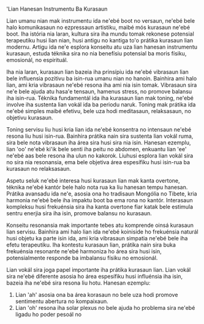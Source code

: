 'Lian Hanesan Instrumentu Ba Kurasaun

Lian umanu nian mak instrumentu ida ne'ebé boot no versaun, ne'ebé bele halo komunikasaun no ezpressaun artistiku, maibé mós kurasaun ne'ebé boot. Iha istória nia laran, kultura sira iha mundu tomak rekonese potensial terapeutiku husi lian nian, husi antigu no kantiga to'o prátika kurasaun lian modernu. Artigu ida ne'e esplora konseitu atu uza lian hanesan instrumentu kurasaun, estuda téknika sira no nia benefísiu potensial ba moris físiku, emosionál, no espirituál.

Iha nia laran, kurasaun lian bazeia iha prinsípiu ida ne'ebé vibrasaun lian bele influensia pozitivu ba isin-rua umanu nian no hanoin. Bainhira ami halo lian, ami kria vibrasaun ne'ebé resona iha ami nia isin tomak. Vibrasaun sira ne'e bele ajuda atu hasa'e tensaun, hamenus stress, no promove balansu iha isin-rua. Téknika fundamentál ida iha kurasaun lian mak toning, ne'ebé involve iha sustenta lian vokál ida ba periodu naruk. Toning mak prátika ida ne'ebé simples maibé efetivu, bele uza hodi meditasaun, relaksasaun, no objetivu kurasaun.

Toning servisu liu husi kria lian ida ne'ebé konsentra no intensaun ne'ebé resona liu husi isin-rua. Bainhira prátika nain sira sustenta lian vokál ruma, sira bele nota vibrasaun iha área sira husi sira nia isin. Hanesan ezemplu, lian 'oo' ne'ebé ki'ik bele senti iha peitu no abdomen, enkuantu lian 'ee' ne'ebé aas bele resona iha ulun no kakorok. Liuhusi esplora lian vokál sira no sira nia resonansia, ema bele objetiva área espesífiku husi isin-rua ba kurasaun no relaksasaun.

Aspetu seluk ne'ebé interesa husi kurasaun lian mak kanta overtone, téknika ne'ebé kantór bele halo nota rua ka liu hanesan tempu hanesan. Prátika avansadu ida ne'e, asosia ona ho tradisaun Mongólia no Tibete, kria harmonia ne'ebé bele iha impaktu boot ba ema rona no kantór. Interasaun kompleksu husi frekuénsia sira iha kanta overtone fiar katak bele estimula sentru enerjia sira iha isin, promove balansu no kurasaun.

Konseitu resonansia mak importante tebes atu komprende oinsá kurasaun lian servisu. Bainhira ami halo lian ida ne'ebé koiniside ho frekuénsia naturál husi objetu ka parte isin ida, ami kria vibrasaun simpatia ne'ebé bele iha efetu terapeutiku. Iha kontestu kurasaun lian, prátika nain sira buka frekuénsia resonante ne'ebé harmoniza ho área sira husi isin, potensialmente responde ba imbalansu físiku no emosionál.

Lian vokál sira joga papel importante iha prátika kurasaun lian. Lian vokál sira ne'ebé diferente asosia ho área espesífiku husi influénsia iha isin, bazeia iha ne'ebé sira resona liu hotu. Hanesan ezemplu:

1. Lian 'ah' asosia ona ba área korasaun no bele uza hodi promove sentimentu abertura no kompaixaun.
2. Lian 'oh' resona iha solar plexus no bele ajuda ho problema sira ne'ebé ligadu ho poder pesoál no